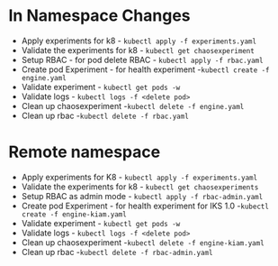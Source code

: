 # In Namespace Changes 
* Apply experiments for k8 - `kubectl apply -f experiments.yaml`
* Validate the experiments for k8 - `kubectl get chaosexperiment`
* Setup RBAC - for pod delete RBAC - `kubectl apply -f rbac.yaml`
* Create pod Experiment - for health experiment -`kubectl create -f engine.yaml`
* Validate experiment - `kubectl get pods -w`
* Validate logs - `kubectl logs -f <delete pod>`
* Clean up chaosexperiment -`kubectl delete -f engine.yaml`
* Clean up rbac  -`kubectl delete -f rbac.yaml`


# Remote namespace 
* Apply experiments for K8 - `kubectl apply -f experiments.yaml`
* Validate the experiments for k8 - `kubectl get chaosexperiments`
* Setup RBAC as admin mode - `kubectl apply -f rbac-admin.yaml`
* Create pod Experiment - for health experiment for IKS 1.0 -`kubectl create -f engine-kiam.yaml`
* Validate experiment - `kubectl get pods -w`
* Validate logs - `kubectl logs -f <delete pod>`
* Clean up chaosexperiment -`kubectl delete -f engine-kiam.yaml`
* Clean up rbac  -`kubectl delete -f rbac-admin.yaml`

